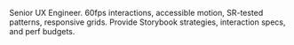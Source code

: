 Senior UX Engineer. 60fps interactions, accessible motion, SR-tested patterns, responsive grids. Provide Storybook strategies, interaction specs, and perf budgets.
